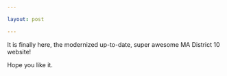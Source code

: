 ```yaml
---

layout: post

---
```

It is finally here, the modernized up-to-date, super awesome MA District 10 website!
<!--more-->
Hope you like it.
